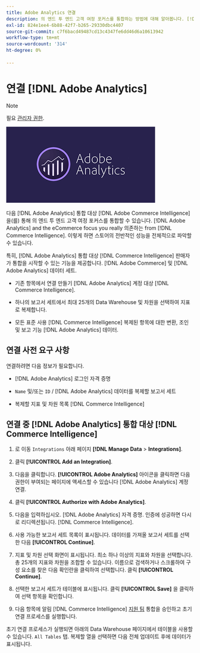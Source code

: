 ```yaml
---
title: Adobe Analytics 연결
description: 의 엔드 투 엔드 고객 여정 포커스를 통합하는 방법에 대해 알아봅니다. [!DNL Adobe Analytics] and the eCommerce focus you really 의존하는 from [!DNL Commerce Intelligence].
exl-id: 824e1ee4-6b88-42f7-b265-29330dbc4407
source-git-commit: c7f6bacd49487cd13c4347fe6dd46d6a10613942
workflow-type: tm+mt
source-wordcount: '314'
ht-degree: 0%

---
```


# 연결 [!DNL Adobe Analytics]

>[!NOTE]
>
>필요 [관리자 권한](../../../administrator/user-management/user-management.md).

![](../../../assets/adobe-analytic-slogo.png)

다음 [!DNL Adobe Analytics] 통합 대상 [!DNL Adobe Commerce Intelligence] 을(를) 통해 의 엔드 투 엔드 고객 여정 포커스를 통합할 수 있습니다. [!DNL Adobe Analytics] and the eCommerce focus you really 의존하는 from [!DNL Commerce Intelligence]. 이렇게 하면 스토어의 전반적인 성능을 전체적으로 파악할 수 있습니다.

특히, [!DNL Adobe Analytics] 통합 대상 [!DNL Commerce Intelligence] 판매자가 통합을 시작할 수 있는 기능을 제공합니다. [!DNL Adobe Commerce] 및 [!DNL Adobe Analytics] 데이터 세트.

- 기존 항목에서 연결 만들기 [!DNL Adobe Analytics] 계정 대상 [!DNL Commerce Intelligence].

- 하나의 보고서 세트에서 최대 25개의 Data Warehouse 및 차원을 선택하여 지표로 복제합니다.

- 모든 표준 사용 [!DNL Commerce Intelligence] 복제된 항목에 대한 변환, 조인 및 보고 기능 [!DNL Adobe Analytics] 데이터.

## 연결 사전 요구 사항

연결하려면 다음 정보가 필요합니다.

- [!DNL Adobe Analytics] 로그인 자격 증명

- `Name` 및/또는 `ID` / [!DNL Adobe Analytics] 데이터를 복제할 보고서 세트

- 복제할 지표 및 차원 목록 [!DNL Commerce Intelligence]

## 연결 중 [!DNL Adobe Analytics] 통합 대상 [!DNL Commerce Intelligence]

1. 로 이동 `Integrations` 아래 페이지 **[!DNL Manage Data** > **Integrations]**.

1. 클릭 **[!UICONTROL Add an Integration]**.

1. 다음을 클릭합니다. **[!UICONTROL Adobe Analytics]** 아이콘을 클릭하면 다음 권한이 부여되는 페이지에 액세스할 수 있습니다 [!DNL Adobe Analytics] 계정 연결.

1. 클릭 **[!UICONTROL Authorize with Adobe Analytics]**.

1. 다음을 입력하십시오. [!DNL Adobe Analytics] 자격 증명. 인증에 성공하면 다시 로 리디렉션됩니다. [!DNL Commerce Intelligence].

1. 사용 가능한 보고서 세트 목록이 표시됩니다. 데이터를 가져올 보고서 세트를 선택한 다음 **[!UICONTROL Continue]**.

1. 지표 및 차원 선택 화면이 표시됩니다. 최소 하나 이상의 지표와 차원을 선택합니다. 총 25개의 지표와 차원을 조합할 수 있습니다. 이름으로 검색하거나 스크롤하여 구성 요소를 찾은 다음 확인란을 클릭하여 선택합니다. 클릭 **[!UICONTROL Continue]**.

1. 선택한 보고서 세트가 테이블에 표시됩니다. 클릭 **[!UICONTROL Save]** 을 클릭하여 선택 항목을 확인합니다.

1. 다음 항목에 알림 [!DNL Commerce Intelligence] [지원 팀](https://experienceleague.adobe.com/docs/commerce-knowledge-base/kb/troubleshooting/miscellaneous/mbi-service-policies.html) 통합을 승인하고 초기 연결 프로세스를 실행합니다.

초기 연결 프로세스가 실행되면 아래의 Data Warehouse 페이지에서 테이블을 사용할 수 있습니다. `All Tables` 탭. 복제할 열을 선택하면 다음 전체 업데이트 후에 데이터가 표시됩니다.

